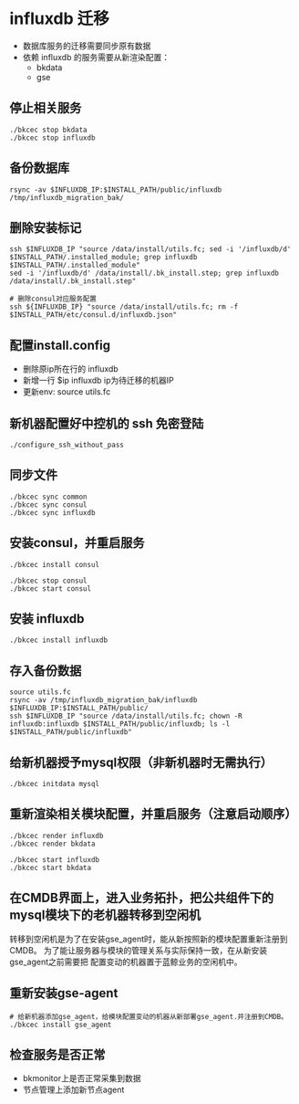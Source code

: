 # influxdb 迁移

- 数据库服务的迁移需要同步原有数据
- 依赖 influxdb 的服务需要从新渲染配置：
  - bkdata
  - gse

## 停止相关服务

    ./bkcec stop bkdata
    ./bkcec stop influxdb

## 备份数据库

    rsync -av $INFLUXDB_IP:$INSTALL_PATH/public/influxdb /tmp/influxdb_migration_bak/

## 删除安装标记

    ssh $INFLUXDB_IP "source /data/install/utils.fc; sed -i '/influxdb/d' $INSTALL_PATH/.installed_module; grep influxdb $INSTALL_PATH/.installed_module"
    sed -i '/influxdb/d' /data/install/.bk_install.step; grep influxdb /data/install/.bk_install.step"

    # 删除consul对应服务配置
    ssh ${INFLUXDB_IP} "source /data/install/utils.fc; rm -f $INSTALL_PATH/etc/consul.d/influxdb.json"

## 配置install.config

- 删除原ip所在行的 influxdb
- 新增一行 $ip influxdb ip为待迁移的机器IP
- 更新env: source utils.fc

## 新机器配置好中控机的 ssh 免密登陆

    ./configure_ssh_without_pass

## 同步文件

    ./bkcec sync common
    ./bkcec sync consul
    ./bkcec sync influxdb

## 安装consul，并重启服务

    ./bkcec install consul
    
    ./bkcec stop consul
    ./bkcec start consul

## 安装 influxdb

    ./bkcec install influxdb

## 存入备份数据

    source utils.fc
    rsync -av /tmp/influxdb_migration_bak/influxdb $INFLUXDB_IP:$INSTALL_PATH/public/
    ssh $INFLUXDB_IP "source /data/install/utils.fc; chown -R influxdb:influxdb $INSTALL_PATH/public/influxdb; ls -l $INSTALL_PATH/public/influxdb"

## 给新机器授予mysql权限（非新机器时无需执行）

    ./bkcec initdata mysql

## 重新渲染相关模块配置，并重启服务（注意启动顺序）

    ./bkcec render influxdb
    ./bkcec render bkdata

    ./bkcec start influxdb
    ./bkcec start bkdata

## 在CMDB界面上，进入业务拓扑，把公共组件下的mysql模块下的老机器转移到空闲机

转移到空闲机是为了在安装gse_agent时，能从新按照新的模块配置重新注册到CMDB。
为了能让服务器与模块的管理关系与实际保持一致，在从新安装gse_agent之前需要把
配置变动的机器置于蓝鲸业务的空闲机中。

## 重新安装gse-agent

    # 给新机器添加gse_agent，给模块配置变动的机器从新部署gse_agent.并注册到CMDB。
    ./bkcec install gse_agent

## 检查服务是否正常

- bkmonitor上是否正常采集到数据
- 节点管理上添加新节点agent
